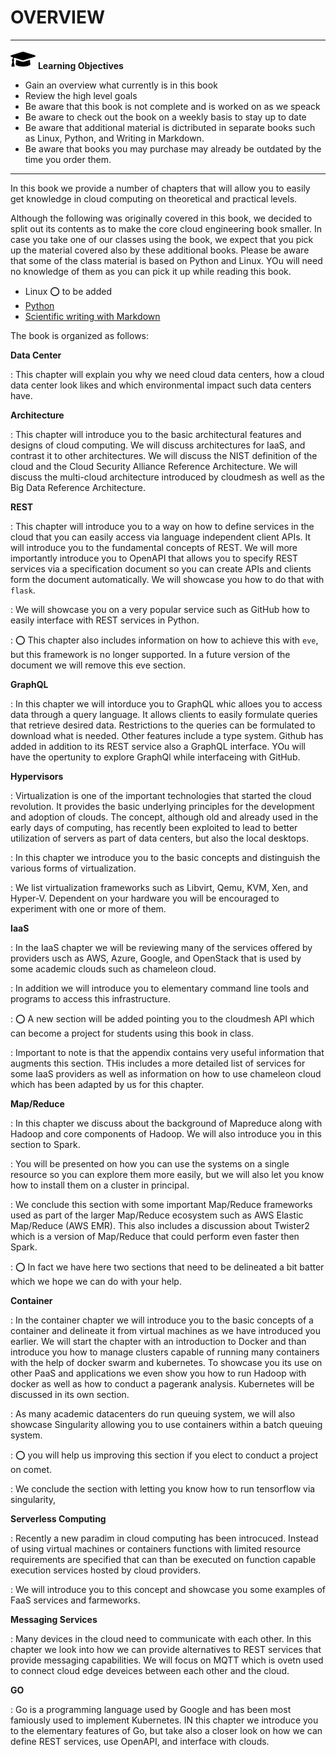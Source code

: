 # OVERVIEW


---

![](images/learning.png) **Learning Objectives**

* Gain an overview what currently is in this book
* Review the high level goals
* Be aware that this book is not complete and is worked on as we speack
* Be aware to check out the book on a weekly basis to stay up to date
* Be aware that additional material is dictributed in separate books 
  such as Linux, Python, and Writing in Markdown.
* Be aware that books you may purchase may already be outdated by the 
  time you order them.

---



In this book we provide a number of chapters that will allow you to
easily get knowledge in cloud computing on theoretical and practical
levels.

Although the following was originally covered in this book, we decided
to split out its contents as to make the core cloud engineering book
smaller. In case you take one of our classes using the book, we expect
that you pick up the material covered also by these additional books.
Please be aware that some of the class material is based on Python and
Linux. YOu will need no knowledge of them as you can pick it up while
reading this book.

* Linux  :o: to be added
* [Python](https://laszewski.github.io/book/python/)
* [Scientific writing with Markdown](https://laszewski.github.io/book/writing/)


The book is organized as follows:


**Data Center**

: This chapter will explain you why we need cloud
  data centers, how a cloud data center look likes and which environmental
  impact such data centers have.

**Architecture**

: This chapter will introduce you to the basic architectural features
  and designs of cloud computing. We will discuss architectures for
  IaaS, and contrast it to other architectures. We will discuss the
  NIST definition of the cloud and the Cloud Security Alliance
  Reference Architecture. We will discuss the multi-cloud architecture
  introduced by cloudmesh as well as the Big Data Reference
  Architecture.

**REST**

: This chapter will introduce you to a way on how to define services
  in the cloud that you can easily access via language independent
  client APIs. It will introduce you to the fundamental concepts of
  REST. We will more importantly introduce you to OpenAPI that allows
  you to specify REST services via a specification document so you can
  create APIs and clients form the document automatically. We will
  showcase you how to do that with `flask`.

: We will showcase you on a very popular service such as GitHub how to
  easily interface with REST services in Python.

: :o: This chapter also includes information on how to achieve this with
  `eve`, but this framework is no longer supported. In a future
  version of the document we will remove this eve section.

**GraphQL**

: In this chapter we will intorduce you to GraphQL whic alloes you to
  access data through a query language. It allows clients to easily
  formulate queries that retrieve desired data. Restrictions to the
  queries can be formulated to download what is needed. Other features
  include a type system. Github has added in addition to its REST service
  also a GraphQL interface. YOu will have the opertunity to explore
  GraphQl while interfaceing with GitHub.

**Hypervisors**

: Virtualization is one of the important technologies that started the
  cloud revolution. It provides the basic underlying principles for
  the development and adoption of clouds. The concept, although old
  and already used in the early days of computing, has recently been
  exploited to lead to better utilization of servers as part of data
  centers, but also the local desktops.

: In this chapter we introduce you to the basic concepts and distinguish
  the various forms of virtualization.

: We list virtualization frameworks such as Libvirt, Qemu, KVM, Xen,
  and Hyper-V. Dependent on your hardware you will be encouraged to
  experiment with one or more of them.

**IaaS**

: In the IaaS chapter we will be reviewing many of the services
  offered by providers usch as AWS, Azure, Google, and OpenStack that
  is used by some academic clouds such as chameleon cloud.

: In addition we will introduce you to elementary command line tools and
  programs to access this infrastructure.

: :o: A new section will be added pointing you to the cloudmesh API
  which can become a project for students using this book in
  class.

: Important to note is that the appendix contains very useful
  information that augments this section. THis includes a more detailed
  list of services for some IaaS providers as well as information on
  how to use chameleon cloud which has been adapted by us for this
  chapter.


**Map/Reduce**

: In this chapter we discuss about the background of Mapreduce along
  with Hadoop and core components of Hadoop. We will also introduce
  you in this section to Spark.

: You will be presented on how you can use the systems on a single
  resource so you can explore them more easily, but we will also let
  you know how to install them on a cluster in principal.

: We conclude this section with some important Map/Reduce frameworks
  used as part of the larger Map/Reduce ecosystem such as AWS Elastic
  Map/Reduce (AWS EMR). This also includes a discussion about Twister2
  which is a version of Map/Reduce that could perform even faster then
  Spark.

: :o: In fact we have here two sections that need to be delineated a bit
  batter which we hope we can do with your help.

**Container**

: In the container chapter we will introduce you to the basic concepts
  of a container and delineate it from virtual machines as we have
  introduced you earlier. We will start the chapter with an
  introduction to Docker and than introduce you how to manage clusters
  capable of running many containers with the help of docker swarm and
  kubernetes.  To showcase you its use on other PaaS and applications
  we even show you how to run Hadoop with docker as well as how to
  conduct a pagerank analysis.  Kubernetes will be discussed in its
  own section.

: As many academic datacenters do run queuing system, we will also
  showcase Singularity allowing you to use containers within a batch
  queuing system.

: :o: you will help us improving this section if you elect to conduct
  a project on comet.

: We conclude the section with letting you know how to run tensorflow
  via singularity,

**Serverless Computing**

: Recently a new paradim in cloud computing has been introcuced. Instead
  of using virtual machines or containers functions with limited resource
  requirements are specified that can than be executed on function capable
  execution services hosted by cloud providers.

: We will introduce you to this concept and showcase you some examples of
  FaaS services and farmeworks.

**Messaging Services**

: Many devices in the cloud need to communicate with each other. In this
  chapter we look into how we can provide alternatives to REST services
  that provide messaging capabilities. We will focus on MQTT which is
  ovetn used to connect cloud edge deveices between each other and the cloud.

**GO**

: Go is a programming language used by Google and has been most famiously
  used to implement Kubernetes. IN this chapter we introduce you to the
  elementary features of Go, but take also a closer look on how we can
  define REST services, use OpenAPI, and interface with clouds.

